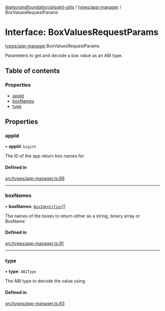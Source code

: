 [@algorandfoundation/algokit-utils](../README.md) / [types/app-manager](../modules/types_app_manager.md) / BoxValuesRequestParams

# Interface: BoxValuesRequestParams

[types/app-manager](../modules/types_app_manager.md).BoxValuesRequestParams

Parameters to get and decode a box value as an ABI type.

## Table of contents

### Properties

- [appId](types_app_manager.BoxValuesRequestParams.md#appid)
- [boxNames](types_app_manager.BoxValuesRequestParams.md#boxnames)
- [type](types_app_manager.BoxValuesRequestParams.md#type)

## Properties

### appId

• **appId**: `bigint`

The ID of the app return box names for

#### Defined in

[src/types/app-manager.ts:89](https://github.com/algorandfoundation/algokit-utils-ts/blob/main/src/types/app-manager.ts#L89)

___

### boxNames

• **boxNames**: [`BoxIdentifier`](../modules/types_app_manager.md#boxidentifier)[]

The names of the boxes to return either as a string, binary array or BoxName`

#### Defined in

[src/types/app-manager.ts:91](https://github.com/algorandfoundation/algokit-utils-ts/blob/main/src/types/app-manager.ts#L91)

___

### type

• **type**: `ABIType`

The ABI type to decode the value using

#### Defined in

[src/types/app-manager.ts:93](https://github.com/algorandfoundation/algokit-utils-ts/blob/main/src/types/app-manager.ts#L93)
